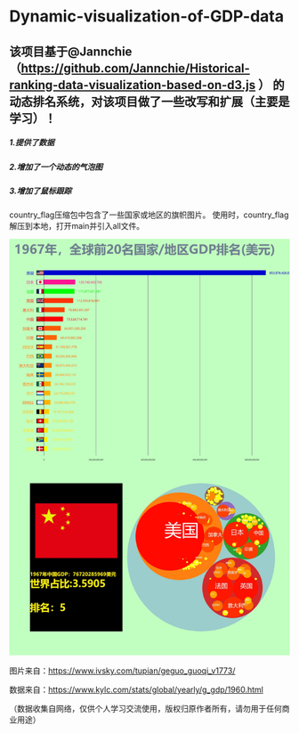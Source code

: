 # Dynamic-visualization-of-GDP-data

## 该项目基于@Jannchie（https://github.com/Jannchie/Historical-ranking-data-visualization-based-on-d3.js ） 的动态排名系统，对该项目做了一些改写和扩展（主要是学习）！

##### 1.提供了数据
##### 2.增加了一个动态的气泡图
##### 3.增加了鼠标跟踪


country_flag压缩包中包含了一些国家或地区的旗帜图片。
使用时，country_flag解压到本地，打开main并引入all文件。

![效果图](https://github.com/shaotong1998/Dynamic-visualization-of-GDP-data/blob/main/%E6%95%88%E6%9E%9C%E5%9B%BE.jpg)



图片来自：https://www.ivsky.com/tupian/geguo_guoqi_v1773/

数据来自：https://www.kylc.com/stats/global/yearly/g_gdp/1960.html

（数据收集自网络，仅供个人学习交流使用，版权归原作者所有，请勿用于任何商业用途）
